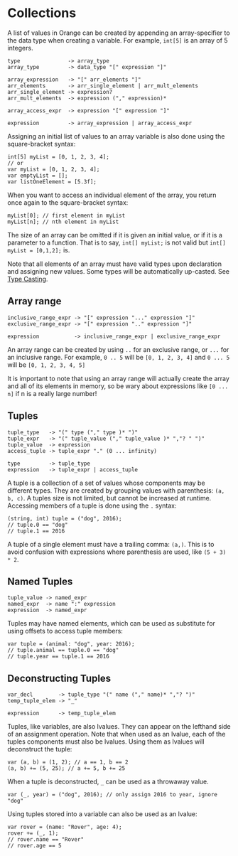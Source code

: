 # Collections

A list of values in Orange can be created by appending an array-specifier to the data type when creating a variable. For example, `int[5]` is an array of 5 integers.

    type               -> array_type
	array_type         -> data_type "[" expression "]"

	array_expression   -> "[" arr_elements "]"
	arr_elements       -> arr_single_element | arr_mult_elements
	arr_single_element -> expression?
	arr_mult_elements  -> expression ("," expression)*

	array_access_expr  -> expression "[" expression "]"

	expression         -> array_expression | array_access_expr

Assigning an initial list of values to an array variable is also done using the square-bracket syntax:

    int[5] myList = [0, 1, 2, 3, 4];
    // or
    var myList = [0, 1, 2, 3, 4];
	var emptyList = [];
	var listOneElement = [5.3f];

When you want to access an individual element of the array, you return once again to the square-bracket syntax:

    myList[0]; // first element in myList
    myList[n]; // nth element in myList

The size of an array can be omitted if it is given an initial value, or if it is a parameter to a function. That is to say, `int[] myList;` is not valid but `int[] myList = [0,1,2];` is.

Note that all elements of an array must have valid types upon declaration and assigning new values. Some types will be automatically up-casted. See [Type Casting](casting.md).


## Array range

	inclusive_range_expr -> "[" expression "..." expression "]"
	exclusive_range_expr -> "[" expression ".." expression "]"

	expression           -> inclusive_range_expr | exclusive_range_expr

An array range can be created by using `..` for an exclusive range, or `...` for an inclusive range. For example, `0 .. 5` will be `[0, 1, 2, 3, 4]` and `0 ... 5` will be `[0, 1, 2, 3, 4, 5]`

It is important to note that using an array range will actually create the array and all of its elements in memory, so be wary about expressions like `[0 ... n]` if n is a really large number!

## Tuples


	tuple_type   -> "(" type ("," type )* ")"
	tuple_expr   -> "(" tuple_value ("," tuple_value )* ","? " ")"
	tuple_value  -> expression
	access_tuple -> tuple_expr "." (0 ... infinity)

	type         -> tuple_type
	expression   -> tuple_expr | access_tuple

A tuple is a collection of a set of values whose components may be different types. They are created by grouping values with parenthesis: `(a, b, c)`. A tuples size is not limited, but cannot be increased at runtime. Accessing members of a tuple is done using the `.` syntax:

    (string, int) tuple = ("dog", 2016);
    // tuple.0 == "dog"
    // tuple.1 == 2016

A tuple of a single element must have a trailing comma: `(a,)`. This is to avoid confusion with expressions where parenthesis are used, like `(5 + 3) * 2`.

## Named Tuples

	tuple_value -> named_expr
	named_expr  -> name ":" expression
	expression  -> named_expr

Tuples may have named elements, which can be used as substitute for using offsets to access tuple members:

    var tuple = (animal: "dog", year: 2016);
    // tuple.animal == tuple.0 == "dog"
    // tuple.year == tuple.1 == 2016

## Deconstructing Tuples

	var_decl        -> tuple_type "(" name ("," name)* ","? ")"
	temp_tuple_elem -> "_"

	expression      -> temp_tuple_elem

Tuples, like variables, are also lvalues. They can appear on the lefthand side of an assignment operation. Note that when used as an lvalue, each of the tuples components must also be lvalues. Using them as lvalues will deconstruct the tuple:

    var (a, b) = (1, 2); // a == 1, b == 2
    (a, b) += (5, 25); // a += 5, b += 25

When a tuple is deconstructed, `_` can be used as a throwaway value.

    var (_, year) = ("dog", 2016); // only assign 2016 to year, ignore "dog"

Using tuples stored into a variable can also be used as an lvalue:

 	var rover = (name: "Rover", age: 4);
	rover += (_, 1);
	// rover.name == "Rover"
	// rover.age == 5
